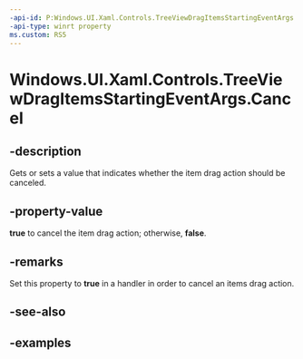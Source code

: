 ```yaml
---
-api-id: P:Windows.UI.Xaml.Controls.TreeViewDragItemsStartingEventArgs.Cancel
-api-type: winrt property
ms.custom: RS5
---
```


<!-- Property syntax.
public bool Cancel { get;  set; }
-->

# Windows.UI.Xaml.Controls.TreeViewDragItemsStartingEventArgs.Cancel

## -description

Gets or sets a value that indicates whether the item drag action should be canceled.

## -property-value

**true** to cancel the item drag action; otherwise, **false**.

## -remarks

Set this property to **true** in a handler in order to cancel an items drag action.

## -see-also

## -examples

